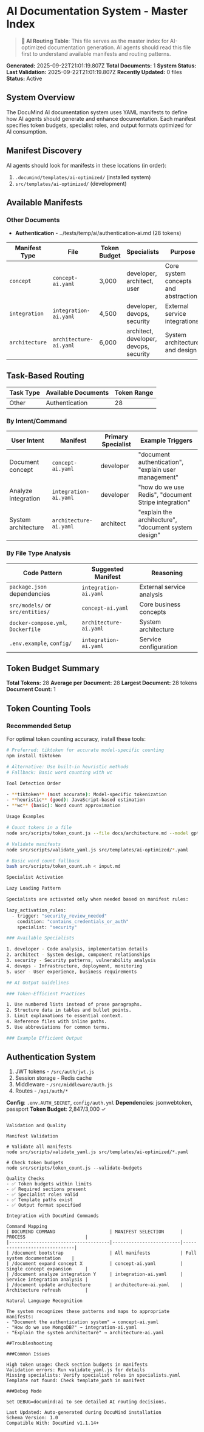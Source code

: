 # AI Documentation System - Master Index

> **🤖 AI Routing Table**: This file serves as the master index for AI-optimized documentation generation. AI agents should read this file first to understand available manifests and routing patterns.

**Generated:** 2025-09-22T21:01:19.807Z
**Total Documents:** 1
**System Status:** **Last Validation:** 2025-09-22T21:01:19.807Z
**Recently Updated:** 0 files
**Status:** Active

## System Overview

The DocuMind AI documentation system uses YAML manifests to define how AI agents should generate and enhance documentation. Each manifest specifies token budgets, specialist roles, and output formats optimized for AI consumption.

## Manifest Discovery

AI agents should look for manifests in these locations (in order):
1. `.documind/templates/ai-optimized/` (installed system)
2. `src/templates/ai-optimized/` (development)

## Available Manifests

### Other Documents

- **Authentication** - ../tests/temp/ai/authentication-ai.md (28 tokens)



<!-- Static fallback if generation unavailable -->
| Manifest Type | File | Token Budget | Specialists | Purpose |
|---------------|------|--------------|-------------|---------|
| `concept` | `concept-ai.yaml` | 3,000 | developer, architect, user | Core system concepts and abstractions |
| `integration` | `integration-ai.yaml` | 4,500 | developer, devops, security | External service integrations |
| `architecture` | `architecture-ai.yaml` | 6,000 | architect, developer, devops, security | System architecture and design |

## Task-Based Routing

| Task Type | Available Documents | Token Range |
|-----------|-------------------|-------------|
| Other | Authentication | 28 |


<!-- Static fallback routing -->
### By Intent/Command
| User Intent | Manifest | Primary Specialist | Example Triggers |
|-------------|----------|-------------------|------------------|
| Document concept | `concept-ai.yaml` | developer | "document authentication", "explain user management" |
| Analyze integration | `integration-ai.yaml` | developer | "how do we use Redis", "document Stripe integration" |
| System architecture | `architecture-ai.yaml` | architect | "explain the architecture", "document system design" |

### By File Type Analysis
| Code Pattern | Suggested Manifest | Reasoning |
|--------------|-------------------|-----------|
| `package.json` dependencies | `integration-ai.yaml` | External service analysis |
| `src/models/` or `src/entities/` | `concept-ai.yaml` | Core business concepts |
| `docker-compose.yml`, `Dockerfile` | `architecture-ai.yaml` | System architecture |
| `.env.example`, `config/` | `integration-ai.yaml` | Service configuration |

## Token Budget Summary

**Total Tokens:** 28
**Average per Document:** 28
**Largest Document:** 28 tokens
**Document Count:** 1

## Token Counting Tools

### Recommended Setup
For optimal token counting accuracy, install these tools:

```bash
# Preferred: tiktoken for accurate model-specific counting
npm install tiktoken

# Alternative: Use built-in heuristic methods
# Fallback: Basic word counting with wc

Tool Detection Order

- **tiktoken** (most accurate): Model-specific tokenization
- **heuristic** (good): JavaScript-based estimation
- **wc** (basic): Word count approximation

Usage Examples

# Count tokens in a file
node src/scripts/token_count.js --file docs/architecture.md --model gpt-4

# Validate manifests
node src/scripts/validate_yaml.js src/templates/ai-optimized/*.yaml

# Basic word count fallback
bash src/scripts/token_count.sh < input.md

Specialist Activation

Lazy Loading Pattern

Specialists are activated only when needed based on manifest rules:

lazy_activation_rules:
  - trigger: "security_review_needed"
    condition: "contains_credentials_or_auth"
    specialist: "security"

### Available Specialists

1. developer - Code analysis, implementation details
2. architect - System design, component relationships
3. security - Security patterns, vulnerability analysis
4. devops - Infrastructure, deployment, monitoring
5. user - User experience, business requirements

## AI Output Guidelines

### Token-Efficient Practices

1. Use numbered lists instead of prose paragraphs.
2. Structure data in tables and bullet points.
3. Limit explanations to essential context.
4. Reference files with inline paths.
5. Use abbreviations for common terms.

### Example Efficient Output

```
## Authentication System
1. JWT tokens - `/src/auth/jwt.js`
2. Session storage - Redis cache
3. Middleware - `/src/middleware/auth.js`
4. Routes - `/api/auth/*`

**Config**: `.env.AUTH_SECRET`, `config/auth.yml`
**Dependencies**: jsonwebtoken, passport
**Token Budget**: 2,847/3,000 ✓
```

Validation and Quality

Manifest Validation

# Validate all manifests
node src/scripts/validate_yaml.js src/templates/ai-optimized/*.yaml

# Check token budgets
node src/scripts/token_count.js --validate-budgets

Quality Checks
- ✅ Token budgets within limits
- ✅ Required sections present
- ✅ Specialist roles valid
- ✅ Template paths exist
- ✅ Output format specified

Integration with DocuMind Commands

Command Mapping
| DOCUMIND COMMAND                    | MANIFEST SELECTION      | PROCESS                      |
|-------------------------------------|-------------------------|------------------------------|
| /document bootstrap                 | All manifests           | Full system documentation    |
| /document expand concept X          | concept-ai.yaml         | Single concept expansion     |
| /document analyze integration Y     | integration-ai.yaml     | Service integration analysis |
| /document update architecture       | architecture-ai.yaml    | Architecture refresh         |

Natural Language Recognition

The system recognizes these patterns and maps to appropriate manifests:
- "Document the authentication system" → concept-ai.yaml
- "How do we use MongoDB?" → integration-ai.yaml
- "Explain the system architecture" → architecture-ai.yaml

##Troubleshooting

###Common Issues

High token usage: Check section budgets in manifests
Validation errors: Run validate_yaml.js for details
Missing specialists: Verify specialist roles in specialists.yaml
Template not found: Check template_path in manifest

###Debug Mode

Set DEBUG=documind:ai to see detailed AI routing decisions.

Last Updated: Auto-generated during DocuMind installation
Schema Version: 1.0
Compatible With: DocuMind v1.1.14+